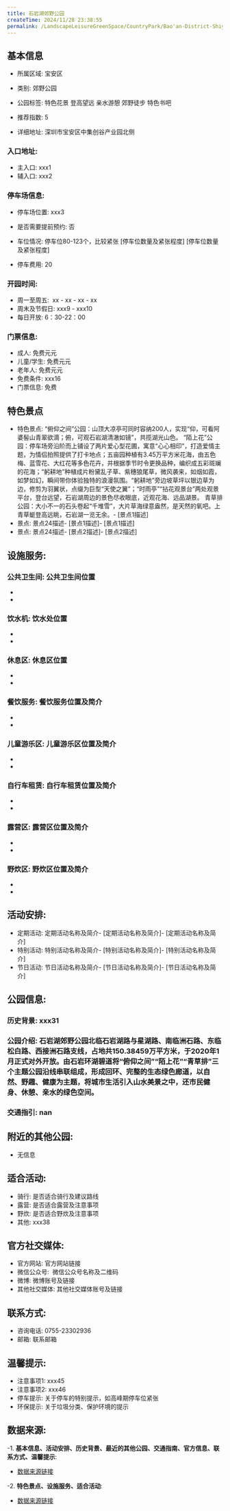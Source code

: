 ```yaml
---
title: 石岩湖郊野公园
createTime: 2024/11/28 23:38:55
permalink: /LandscapeLeisureGreenSpace/CountryPark/Bao'an-District-Shiyan-Lake-Country-Park/
---
```


<ImageCard
  image="https://cgj.sz.gov.cn/img/4/4005/4005823/10830422.jpg"
  title="石岩湖郊野公园"
  description="石岩湖郊野公园北临石岩湖路与星湖路、南临洲石路、东临松白路、西接洲石路支线，占地共150.38459万平方米，"
  href="/"
  author="深圳公园"
  date="2024/11/28"
/>

## 基本信息

- 所属区域: 宝安区

- 类别: 郊野公园

- 公园标签: 特色花景 登高望远 亲水游憩 郊野徒步 特色书吧

- 推荐指数: 5

- 详细地址: 深圳市宝安区中集创谷产业园北侧

### 入口地址:
- 主入口: xxx1
- 辅入口: xxx2
### 停车场信息:
- 停车场位置: xxx3

- 是否需要提前预约: 否

- 车位情况: 停车位80-123个，比较紧张 [停车位数量及紧张程度] [停车位数量及紧张程度]

- 停车费用: 20

### 开园时间:
- 周一至周五:  xx - xx - xx - xx
- 周末及节假日: xxx9 - xxx10
- 每日开放: 6：30-22：00

### 门票信息:
- 成人: 免费元元
- 儿童/学生: 免费元元
- 老年人: 免费元元
- 免费条件: xxx16
- 门票信息: 免费
## 特色景点
- 特色景点: “俯仰之间”公园：山顶大凉亭可同时容纳200人，实现“仰，可看阿婆髻山青翠欲滴；俯，可观石岩湖清澈如镜”，共揽湖光山色。
“陌上花”公园：停车场旁沿阶而上铺设了两片爱心型花圃，寓意“心心相印”，打造爱情主题，为情侣拍照提供了打卡地点；五亩园种植有3.45万平方米花海，由五色梅、蓝雪花、大红花等多色花卉，并根据季节时令更换品种，编织成五彩斑斓的花海；“躬耕地”种植成片粉黛乱子草、紫穗狼尾草，微风袭来，如烟如霞，如梦如幻，瞬间带你体验独特的浪漫氛围。“躬耕地”旁边坡草坪以银边草为边，修剪为羽翼状，点缀为巨型“天使之翼”；“时雨亭”“拈花观景台”两处观景平台，登台远望，石岩湖周边的景色尽收眼底，近观花海、远品湖景。
青草排公园：大小不一的石头卷起“千堆雪”，大片草海绿意盎然，是天然的氧吧。上青草蜓登高远眺，石岩湖一览无余。- [景点1描述]
- 景点: 景点24描述- [景点1描述]- [景点1描述]
- 景点: 景点24描述- [景点2描述]- [景点2描述]
## 设施服务:
### 公共卫生间: 公共卫生间位置
- 
- 
### 饮水机: 饮水处位置
- 
- 
### 休息区: 休息区位置
- 
- 
### 餐饮服务: 餐饮服务位置及简介
- 
- 
### 儿童游乐区: 儿童游乐区位置及简介
- 
- 
### 自行车租赁: 自行车租赁位置及简介
- 
- 
### 露营区: 露营区位置及简介
- 
- 
### 野炊区: 野炊区位置及简介

- 
- 
## 活动安排:
- 定期活动: 定期活动名称及简介- [定期活动名称及简介]- [定期活动名称及简介]
- 特别活动: 特别活动名称及简介- [特别活动名称及简介]- [特别活动名称及简介]
- 节日活动: 节日活动名称及简介- [节日活动名称及简介]- [节日活动名称及简介]
## 公园信息:
### 历史背景: xxx31
### 公园介绍: 石岩湖郊野公园北临石岩湖路与星湖路、南临洲石路、东临松白路、西接洲石路支线，占地共150.38459万平方米，于2020年1月正式对外开放。由石岩环湖碧道将“俯仰之间”“陌上花”“青草排”三个主题公园沿线串联组成，形成回环、完整的生态绿色廊道，以自然、野趣、健康为主题，将城市生活引入山水美景之中，还市民健身、休憩、亲水的绿色空间。
### 交通指引: nan

## 附近的其他公园:
- 无信息

## 适合活动:
- 骑行: 是否适合骑行及建议路线
- 露营: 是否适合露营及注意事项
- 野炊: 是否适合野炊及注意事项
- 其他: xxx38

## 官方社交媒体:
- 官方网站: 官方网站链接
- 微信公众号:  微信公众号名称及二维码
- 微博: 微博账号及链接
- 其他社交媒体: 其他社交媒体账号及链接

## 联系方式:
- 咨询电话: 0755-23302936
- 邮箱: 联系邮箱

## 温馨提示:
- 注意事项1: xxx45
- 注意事项2: xxx46
- 停车提示: 关于停车的特别提示，如高峰期停车位紧张
- 环保提示: 关于垃圾分类、保护环境的提示

## 数据来源:
-1. **基本信息、活动安排、历史背景、最近的其他公园、交通指南、官方信息、联系方式、温馨提示**:
- [数据来源链接](xxx49)

-2. **特色景点、设施服务、适合活动**:
- [数据来源链接](xxx49)

